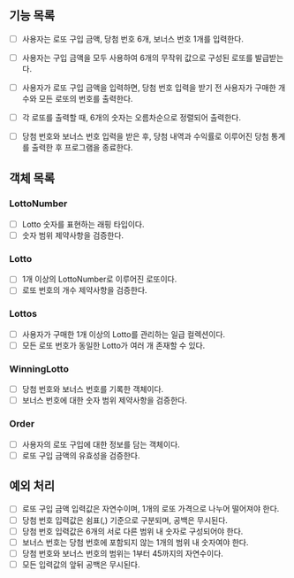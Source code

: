 ## 기능 목록
- [ ] 사용자는 로또 구입 금액, 당첨 번호 6개, 보너스 번호 1개를 입력한다.
- [ ] 사용자는 구입 금액을 모두 사용하여 6개의 무작위 값으로 구성된 로또를 발급받는다.
- [ ] 사용자가 로또 구입 금액을 입력하면, 당첨 번호 입력을 받기 전 사용자가 구매한 개수와 모든 로또의 번호를 출력한다.
- [ ] 각 로또를 출력할 때, 6개의 숫자는 오름차순으로 정렬되어 출력한다.
- [ ] 당첨 번호와 보너스 번호 입력을 받은 후, 당첨 내역과 수익률로 이루어진 당첨 통계를 출력한 후 프로그램을 종료한다.


## 객체 목록

### LottoNumber
- [ ] Lotto 숫자를 표현하는 래핑 타입이다.
- [ ] 숫자 범위 제약사항을 검증한다.
### Lotto
- [ ] 1개 이상의 LottoNumber로 이루어진 로또이다.
- [ ] 로또 번호의 개수 제약사항을 검증한다.
### Lottos
- [ ] 사용자가 구매한 1개 이상의 Lotto를 관리하는 일급 컬렉션이다.
- [ ] 모든 로또 번호가 동일한 Lotto가 여러 개 존재할 수 있다.
### WinningLotto
- [ ] 당첨 번호와 보너스 번호를 기록한 객체이다.
- [ ] 보너스 번호에 대한 숫자 범위 제약사항을 검증한다.
### Order
- [ ] 사용자의 로또 구입에 대한 정보를 담는 객체이다.
- [ ] 로또 구입 금액의 유효성을 검증한다.
## 예외 처리
- [ ] 로또 구입 금액 입력값은 자연수이며, 1개의 로또 가격으로 나누어 떨어져야 한다.
- [ ] 당첨 번호 입력값은 쉼표(,) 기준으로 구분되며, 공백은 무시된다.
- [ ] 당첨 번호 입력값은 6개의 서로 다른 범위 내 숫자로 구성되어야 한다.
- [ ] 보너스 번호는 당첨 번호에 포함되지 않는 1개의 범위 내 숫자여야 한다.
- [ ] 당첨 번호와 보너스 번호의 범위는 1부터 45까지의 자연수이다.
- [ ] 모든 입력값의 앞뒤 공백은 무시된다.